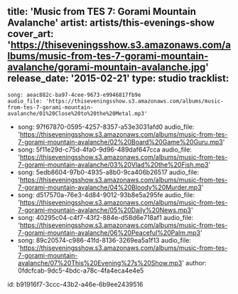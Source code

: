title: 'Music from TES 7: Gorami Mountain Avalanche'
artist: artists/this-evenings-show
cover_art: 'https://thiseveningsshow.s3.amazonaws.com/albums/music-from-tes-7-gorami-mountain-avalanche/gorami-mountain-avalanche.jpg'
release_date: '2015-02-21'
type: studio
tracklist:
  -
    song: aeac882c-ba97-4cee-9673-e9946817fb9e
    audio_file: 'https://thiseveningsshow.s3.amazonaws.com/albums/music-from-tes-7-gorami-mountain-avalanche/01%20Close%20to%20the%20Metal.mp3'
  -
    song: 97f67870-0595-4257-8357-a53e3031afd0
    audio_file: 'https://thiseveningsshow.s3.amazonaws.com/albums/music-from-tes-7-gorami-mountain-avalanche/02%20Board%20Game%20Guru.mp3'
  -
    song: 5f11e29d-c75d-4fa0-9d96-489daf647cca
    audio_file: 'https://thiseveningsshow.s3.amazonaws.com/albums/music-from-tes-7-gorami-mountain-avalanche/03%20Vlad%20the%20Fish.mp3'
  -
    song: 5edb8604-97b0-4935-a8b0-9ca406b26517
    audio_file: 'https://thiseveningsshow.s3.amazonaws.com/albums/music-from-tes-7-gorami-mountain-avalanche/04%20Bloody%20Murder.mp3'
  -
    song: d517570a-76e3-4d84-9012-93b8e5a295fe
    audio_file: 'https://thiseveningsshow.s3.amazonaws.com/albums/music-from-tes-7-gorami-mountain-avalanche/05%20Daily%20News.mp3'
  -
    song: 40295c04-c4f7-43f2-884e-d58d6e718af1
    audio_file: 'https://thiseveningsshow.s3.amazonaws.com/albums/music-from-tes-7-gorami-mountain-avalanche/06%20Peaceful%20Palm.mp3'
  -
    song: 89c20574-c986-41fd-8136-3269ea5a1f13
    audio_file: 'https://thiseveningsshow.s3.amazonaws.com/albums/music-from-tes-7-gorami-mountain-avalanche/07%20This%20Evening%27s%20Show.mp3'
author: 0fdcfcab-9dc5-4bdc-a78c-4fa4eca4e4e5

id: b91916f7-3ccc-43b2-a46e-6b9ee2439516
